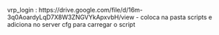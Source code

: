 <p> vrp_login : https://drive.google.com/file/d/16m-3q0AoardyLqD7X8W3ZNGVYkApxvbH/view - coloca na pasta scripts e adiciona no server cfg para carregar o script</p>